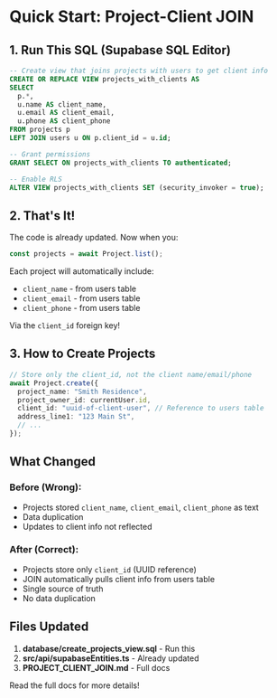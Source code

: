 # Quick Start: Project-Client JOIN

## 1. Run This SQL (Supabase SQL Editor)

```sql
-- Create view that joins projects with users to get client info
CREATE OR REPLACE VIEW projects_with_clients AS
SELECT
  p.*,
  u.name AS client_name,
  u.email AS client_email,
  u.phone AS client_phone
FROM projects p
LEFT JOIN users u ON p.client_id = u.id;

-- Grant permissions
GRANT SELECT ON projects_with_clients TO authenticated;

-- Enable RLS
ALTER VIEW projects_with_clients SET (security_invoker = true);
```

## 2. That's It!

The code is already updated. Now when you:

```typescript
const projects = await Project.list();
```

Each project will automatically include:

- `client_name` - from users table
- `client_email` - from users table
- `client_phone` - from users table

Via the `client_id` foreign key!

## 3. How to Create Projects

```typescript
// Store only the client_id, not the client name/email/phone
await Project.create({
  project_name: "Smith Residence",
  project_owner_id: currentUser.id,
  client_id: "uuid-of-client-user", // Reference to users table
  address_line1: "123 Main St",
  // ...
});
```

## What Changed

### Before (Wrong):

- Projects stored `client_name`, `client_email`, `client_phone` as text
- Data duplication
- Updates to client info not reflected

### After (Correct):

- Projects store only `client_id` (UUID reference)
- JOIN automatically pulls client info from users table
- Single source of truth
- No data duplication

## Files Updated

1. **database/create_projects_view.sql** - Run this
2. **src/api/supabaseEntities.ts** - Already updated
3. **PROJECT_CLIENT_JOIN.md** - Full docs

Read the full docs for more details!
